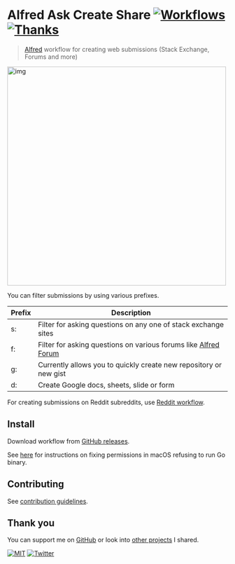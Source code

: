 # Alfred Ask Create Share [![Workflows](https://img.shields.io/badge/-more%20workflows-0a0a0a.svg?style=flat&colorA=0a0a0a)](https://github.com/learn-anything/alfred-workflows) [![Thanks](http://bit.ly/saythankss)](https://github.com/sponsors/nikitavoloboev)

> [Alfred](https://www.alfredapp.com/) workflow for creating web submissions (Stack Exchange, Forums and more)

<img src="https://i.imgur.com/k47EEOC.png" width="500" alt="img">

You can filter submissions by using various prefixes.

| Prefix | Description                                                                                     |
| ------ | ----------------------------------------------------------------------------------------------- |
| s:     | Filter for asking questions on any one of stack exchange sites                                  |
| f:     | Filter for asking questions on various forums like [Alfred Forum](https://www.alfredforum.com/) |
| g:     | Currently allows you to quickly create new repository or new gist                               |
| d:     | Create Google docs, sheets, slide or form                                                       |

For creating submissions on Reddit subreddits, use [Reddit workflow](https://github.com/deanishe/alfred-reddit).

## Install

Download workflow from [GitHub releases](../../releases/latest).

See [here](https://github.com/deanishe/awgo/wiki/Catalina) for instructions on fixing permissions in macOS refusing to run Go binary.

## Contributing

See [contribution guidelines](contributing.md).

## Thank you

You can support me on [GitHub](https://github.com/sponsors/nikitavoloboev) or look into [other projects](https://nikitavoloboev.xyz/projects) I shared.

[![MIT](https://img.shields.io/badge/license-MIT-0a0a0a.svg?style=flat&colorA=0a0a0a)](license) [![Twitter](http://bit.ly/nikitatweet)](https://twitter.com/nikitavoloboev)
